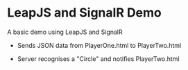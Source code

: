 LeapJS and SignalR Demo
========

A basic demo using LeapJS and SignalR

- Sends JSON data from PlayerOne.html to PlayerTwo.html

- Server recognises a "Circle" and notifies PlayerTwo.html

